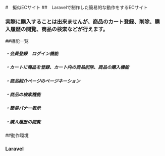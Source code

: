 #　擬似ECサイト
##　Laravelで制作した簡易的な動作をするECサイト
### 実際に購入することは出来ませんが、商品のカート登録、削除、購入履歴の閲覧、商品の検索などが行えます。

##機能一覧
##### ・会員登録　ログイン機能
##### ・カートに商品を登録、カート内の商品削除、商品の購入機能
##### ・商品紹介ページのページネーション
##### ・商品の検索機能
##### ・簡易バナー表示
##### ・購入履歴の閲覧

##動作環境
### Laravel

